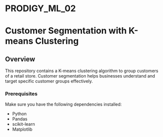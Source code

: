 # PRODIGY_ML_02
# Customer Segmentation with K-means Clustering

## Overview

This repository contains a K-means clustering algorithm to group customers of a retail store. Customer segmentation helps businesses understand and target specific customer groups effectively.

### Prerequisites

Make sure you have the following dependencies installed:

- Python
- Pandas
- scikit-learn
- Matplotlib
